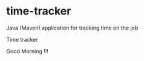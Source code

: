 # time-tracker
Java (Maven) application for tracking time on the job

Time tracker

Good Morning !!!
